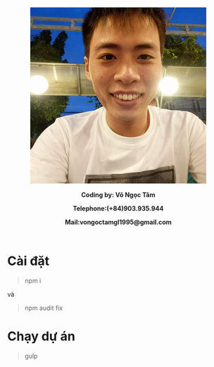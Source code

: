 <div style="text-align: center;font-weight: bold;padding: 10px;">
        <img src="app/dist/img/avt.jpg" alt="TamGL" srcset="" width="400">
        <p>Coding by: Võ Ngọc Tâm</p>
        <p>Telephone:(+84)903.935.944</p>
        <p>Mail:vongoctamgl1995@gmail.com</p>
    </div>

# Cài đặt

> npm i 

và 

> npm audit fix

# Chạy dự án 

> gulp